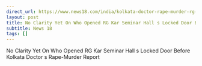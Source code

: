 ```yaml
---
direct_url: https://www.news18.com/india/kolkata-doctor-rape-murder-rg-kar-chest-medicine-dept-seminar-hall-locked-door-key-nurse-doctor-9016698.html
layout: post
title: No Clarity Yet On Who Opened RG Kar Seminar Hall s Locked Door Before Kolkata Doctor s Rape-Murder  Report
subtitle: News 18
tags: []
---
```


No Clarity Yet On Who Opened RG Kar Seminar Hall s Locked Door Before Kolkata Doctor s Rape-Murder  Report
